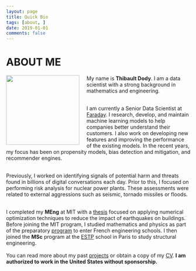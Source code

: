 ```yaml
---
layout: page
title: Quick Bio
tags: [about, ]
date: 2019-01-01
comments: false
---
```

    
# ABOUT ME

<div class="article_content">
            <p><img src="https://tdody.github.io/assets/img/Personal.png" style="float:left;width:200px;height:190px;padding-right:20px;">
My name is <b>Thibault Dody</b>. I am a data scientist with a strong background in mathematics and engineering.<br><br>

I am currently a Senior Data Scientist at <a href="https://faraday.ai/" target="_blank">Faraday</a>. I research, develop, and maintain machine learning models to help companies better understand their customers. I also work on developing new features and improving the performance of the existing models. In the recent years, my focus has been on propensity models, bias detection and mitigation, and recommender engines.<br><br>

Previously, I worked on identifying signals of potential harm and threats found in billions of digital conversations each day. Prior to this, I focused on performing risk analysis for nuclear power plants. These assessments were related to external aggressions such as seismic, tornado missiles or floods.<br><br>

I completed my <b>MEng</b> at MIT with a <a href="https://dspace.mit.edu/handle/1721.1/82709" target="_blank">thesis</a> focused on applying numerical optimization techniques to reduce the impact of earthquakes on buildings. Before joining the MIT program, I studied mathematics and physics as part of the preparatory <a href="https://en.wikipedia.org/wiki/Classe_pr%C3%A9paratoire_aux_grandes_%C3%A9coles" target="_blank">program</a> to enter French engineering schools. I then joined the <b>MSc</b> program at the <a href="https://www.estp.fr/en" target="_blank">ESTP</a> school in Paris to study structural engineering.<br>
<br>
You can read more about my past <a href="https://tdody.github.io/projects/">projects</a> or obtain a copy of my <a href="http://tdody.github.io/docs/DodyResume.pdf" target="_blank">CV</a>. <b>I am authorized to work in the United States without sponsorship.</b><br>
<br clear="left"></p>
 </div>
